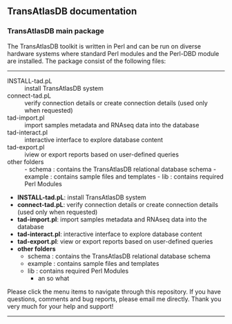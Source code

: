 ## TransAtlasDB documentation

### TransAtlasDB main package

The TransAtlasDB toolkit is written in Perl and can be run on diverse hardware systems where standard Perl modules and the Perl-DBD module are installed. The package consist of the following files:

* * *

<dl>
<dt>INSTALL-tad.pL</dt>
<dd>install TransAtlasDB system</dd>
<dt>connect-tad.pL</dt>
<dd>verify connection details or create connection details (used only when requested)</dd>
<dt>tad-import.pl</dt>
<dd>import samples metadata and RNAseq data into the database</dd>
<dt>tad-interact.pl</dt>
<dd>interactive interface to explore database content</dd>
<dt>tad-export.pl</dt>
<dd>iview or export reports based on user-defined queries</dd>
<dd></dd>
<dt>other folders</dt>
<dd>
-	schema	:	contains the TransAtlasDB relational database schema
-	example	:	contains sample files and templates
-	lib	:	contains required Perl Modules</dd>
</dl>


- **INSTALL-tad.pL**: install TransAtlasDB system
- **connect-tad.pL**: verify connection details or create connection details (used only when requested)
- **tad-import.pl**: import samples metadata and RNAseq data into the database 
- **tad-interact.pl**: interactive interface to explore database content
- **tad-export.pl**: view or export reports based on user-defined queries
- **other folders**
  - schema : contains the TransAtlasDB relational database schema
  - example : contains sample files and templates
  - lib : contains required Perl Modules
    - an so what

Please click the menu items to navigate through this repository. If you have questions, comments and bug reports, please email me directly. Thank you very much for your help and support!

---
